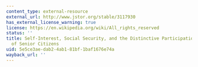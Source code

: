 ```yaml
---
content_type: external-resource
external_url: http://www.jstor.org/stable/3117930
has_external_license_warning: true
license: https://en.wikipedia.org/wiki/All_rights_reserved
status: ''
title: Self-Interest, Social Security, and the Distinctive Participation Patterns
  of Senior Citizens
uid: 5e5ce3ae-dab2-4ab1-81bf-1baf1676e74a
wayback_url: ''
---
```

